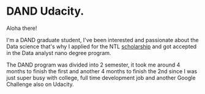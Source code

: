 # DAND Udacity.

Aloha there!

I'm a DAND graduate student, I've been interested and passionate about the Data science that's why I applied for the NTL [scholarship](http://techleaders.eg/) and got accepted in the Data analyst nano degree program.

The DAND program was divided into 2 semester, it took me around 4 months to finish the first and another 4 months to finish the 2nd since I was just 
super busy with college, full time development job and another Google Challenge also on Udacity.

